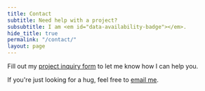```yaml
---
title: Contact
subtitle: Need help with a project?
subsubtitle: I am <em id="data-availability-badge"></em>.
hide_title: true
permalink: "/contact/"
layout: page
---
```


Fill out my <a href="https://patdryburgh.typeform.com/to/SIkOZC">project inquiry form</a> to let me know how I can help you.

If you're just looking for a hug, feel free to <a href="mailto:hello@patdryburgh.com">email me</a>.